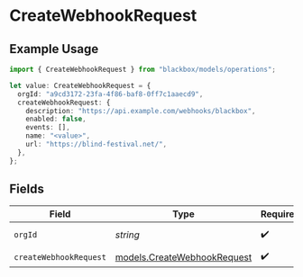 # CreateWebhookRequest

## Example Usage

```typescript
import { CreateWebhookRequest } from "blackbox/models/operations";

let value: CreateWebhookRequest = {
  orgId: "a9cd3172-23fa-4f86-baf8-0ff7c1aaecd9",
  createWebhookRequest: {
    description: "https://api.example.com/webhooks/blackbox",
    enabled: false,
    events: [],
    name: "<value>",
    url: "https://blind-festival.net/",
  },
};
```

## Fields

| Field                                                               | Type                                                                | Required                                                            | Description                                                         |
| ------------------------------------------------------------------- | ------------------------------------------------------------------- | ------------------------------------------------------------------- | ------------------------------------------------------------------- |
| `orgId`                                                             | *string*                                                            | :heavy_check_mark:                                                  | Organization ID                                                     |
| `createWebhookRequest`                                              | [models.CreateWebhookRequest](../../models/createwebhookrequest.md) | :heavy_check_mark:                                                  | N/A                                                                 |